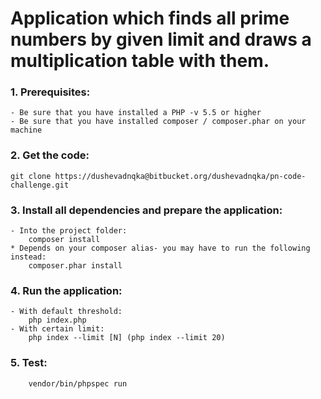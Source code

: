 # Application which finds all prime numbers by given limit and draws a multiplication table with them.

### 1. Prerequisites:
    - Be sure that you have installed a PHP -v 5.5 or higher
    - Be sure that you have installed composer / composer.phar on your machine

### 2. Get the code:
    git clone https://dushevadnqka@bitbucket.org/dushevadnqka/pn-code-challenge.git
    
### 3. Install all dependencies and prepare the application:
    - Into the project folder:
        composer install
    * Depends on your composer alias- you may have to run the following instead:
        composer.phar install
### 4. Run the application:
    - With default threshold:
        php index.php
    - With certain limit:
        php index --limit [N] (php index --limit 20)
    
### 5. Test:
        vendor/bin/phpspec run
